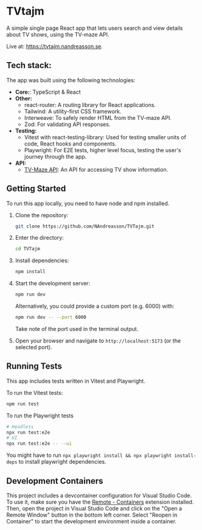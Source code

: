 # TVtajm

A simple single page React app that lets users search and view details about TV shows, using the TV-maze API.

Live at: <https://tvtajm.nandreasson.se>.

## Tech stack:

The app was built using the following technologies:

- **Core:**: TypeScript & React
- **Other:**
  - react-router: A routing library for React applications.
  - Tailwind: A utility-first CSS framework.
  - Interweave: To safely render HTML from the TV-maze API.
  - Zod: For validating API responses.
- **Testing:**
  - Vitest with react-testing-library: Used for testing smaller units of code, React hooks and components.
  - Playwright: For E2E tests, higher level focus, testing the user's journey through the app.
- **API:**
  - [TV-Maze API](https://www.tvmaze.com/api): An API for accessing TV show information.

## Getting Started

To run this app locally, you need to have node and npm installed.

1. Clone the repository:

   ```bash
   git clone https://github.com/NAndreasson/TVTajm.git
   ```

2. Enter the directory:

   ```bash
   cd TVTajm
   ```

3. Install dependencies:

   ```bash
   npm install
   ```

4. Start the development server:

   ```bash
   npm run dev
   ```

   Alternatively, you could provide a custom port (e.g. 6000) with:

   ```bash
   npm run dev -- --port 6000
   ```

   Take note of the port used in the terminal output.

5. Open your browser and navigate to `http://localhost:5173` (or the selected port).

## Running Tests

This app includes tests written in Vitest and Playwright.

To run the Vitest tests:

```bash
npm run test
```

To run the Playwright tests

```bash
# Headless
npx run test:e2e
# UI
npx run test:e2e -- --ui
```

You might have to run `npx playwright install && npx playwright install-deps` to install playwright dependencies.

## Development Containers

This project includes a devcontainer configuration for Visual Studio Code. To use it, make sure you have the [Remote - Containers](https://marketplace.visualstudio.com/items?itemName=ms-vscode-remote.remote-containers) extension installed. Then, open the project in Visual Studio Code and click on the "Open a Remote Window" button in the bottom left corner. Select "Reopen in Container" to start the development environment inside a container.
